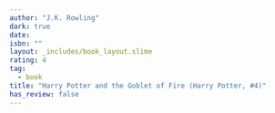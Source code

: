 ```yaml
---
author: "J.K. Rowling"
dark: true
date: 
isbn: ""
layout: _includes/book_layout.slime
rating: 4
tag:
  - book
title: "Harry Potter and the Goblet of Fire (Harry Potter, #4)"
has_review: false
---
```




